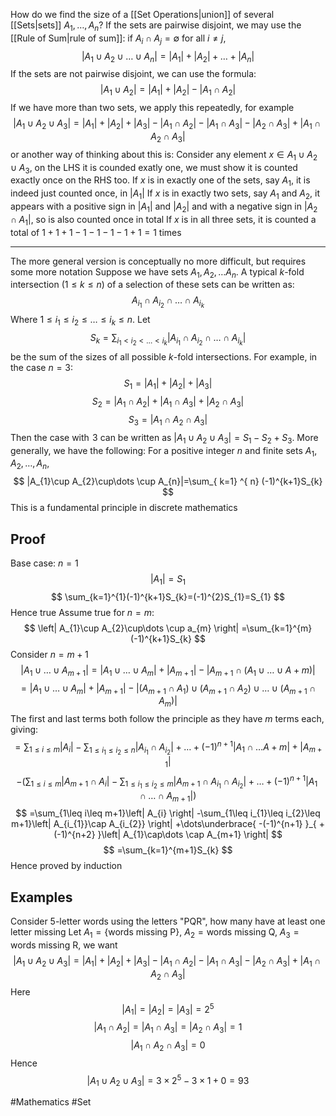 How do we find the size of a [[Set Operations|union]] of several [[Sets|sets]] $A_{1},\dots ,A_{n}$? If the sets are pairwise disjoint, we may use the [[Rule of Sum|rule of sum]]: if $A_{i}\cap A_{j}=\emptyset$ for all $i\neq j$,
$$
|A_{1}\cup A_{2}\cup\dots \cup A_{n}|=|A_{1}|+|A_{2}|+\dots+|A_{n}|
$$
If the sets are not pairwise disjoint, we can use the formula:
$$
|A_{1}\cup A_{2}|=|A_{1}|+|A_{2}|-|A_{1}\cap A_{2}|
$$
If we have more than two sets, we apply this repeatedly, for example
$$
|A_{1}\cup A_{2}\cup A_{3}|=|A_{1}|+|A_{2}|+|A_{3}|-|A_{1}\cap A_{2}|-|A_{1}\cap A_{3}|-|A_{2}\cap A_{3}|+|A_{1}\cap A_{2}\cap A_{3}|
$$
or another way of thinking about this is:
Consider any element $x\in A_{1}\cup A_{2}\cup A_{3}$, on the LHS it is counded exatly one, we must show it is counted exactly once on the RHS too.
If $x$ is in exactly one of the sets, say $A_{1}$, it is indeed just counted once, in $|A_{1}|$
If $x$ is in exactly two sets, say $A_{1}$ and $A_{2}$, it appears with a positive sign in $|A_{1}|$ and $|A_{2}|$ and with a negative sign in $|A_{2}\cap A_{1}|$, so is also counted once in total
If $x$ is in all three sets, it is counted a total of $1+1+1-1-1-1-1+1=1$ times
___
The more general version is conceptually no more difficult, but requires some more notation
Suppose we have sets $A_{1},A_{2},\dots A_{n}$. A typical $k$-fold intersection $(1\leq k\leq n)$ of a selection of these sets can be written as:
$$
A_{i_{1}}\cap A_{i_{2}}\cap\dots \cap A_{i_{k}}
$$
Where $1\leq i_{1}\leq i_{2}\leq\dots \leq i_{k}\leq n$. Let
$$
S_{k}=\sum_{i_{1}<i_{2}<\dots<i_{k}}|A_{i_{1}}\cap A_{i_{2}}\cap\dots \cap A_{i_{k}}|
$$
be the sum of the sizes of all possible $k$-fold intersections. For example, in the case $n=3$:
$$
S_{1}=|A_{1}|+|A_{2}|+|A_{3}|
$$
$$
 S_{2}=|A_{1}\cap A_{2}|+|A_{1}\cap A_{3}|+|A_{2}\cap A_{3}|
$$
$$
 S_{3}=|A_{1}\cap A_{2}\cap A_{3}|
$$
Then the case with $\hspace{0pt}3$ can be written as $|A_{1}\cup A_{2}\cup A_{3}|=S_{1}-S_{2}+S_{3}$. More generally, we have the following:
For a positive integer $n$ and finite sets $A_{1},A_{2},\dots,A_{n}$,
$$
|A_{1}\cup A_{2}\cup\dots \cup A_{n}|=\sum_{ k=1} ^{ n}  (-1)^{k+1}S_{k}
$$
This is a fundamental principle in discrete mathematics
## Proof
Base case: $n=1$
$$
|A_{1}|=S_{1}
$$
$$
\sum_{k=1}^{1}(-1)^{k+1}S_{k}=(-1)^{2}S_{1}=S_{1}
$$
Hence true
Assume true for $n=m$:
$$
\left| A_{1}\cup A_{2}\cup\dots \cup a_{m} \right| =\sum_{k=1}^{m}(-1)^{k+1}S_{k}
$$
Consider $n=m+1$
$$
\left| A_{1}\cup \dots \cup A_{m+1} \right|=\left| A_{1}\cup\dots \cup A_{m} \right| +\left| A_{m+1} \right| -\left| A_{m+1}\cap(A_{1}\cup \dots \cup A+m) \right| 
$$
$$
=\left| A_{1}\cup\dots \cup A_{m} \right|+\left| A_{m+1} \right| -\left| (A_{m+1}\cap A_{1})\cup(A_{m+1}\cap A_{2})\cup\dots \cup(A_{m+1}\cap A_{m}) \right| 
$$
The first and last terms both follow the principle as they have $m$ terms each, giving:
$$
=\sum_{1\leq i\leq m}\left| A_{i} \right| -\sum_{1\leq i_{1}\leq i_{2}\leq n}\left| A_{i_{1}}\cap A_{i_{2}} \right| +\dots+(-1)^{n+1}\left| A_{1}\cap \dots A+m \right| +\left| A_{m+1} \right| 
$$
$$
-\left( \sum_{1\leq i\leq m}\left| A_{m+1}\cap A_{i}\right|-\sum_{1\leq i_{1}\leq i_{2}\leq m}\left| A_{m+1}\cap A_{i_{1}}\cap A_{i_{2}} \right|   +\dots+(-1)^{n+1}\left| A_{1}\cap\dots \cap A_{m+1} \right| \right)
$$
$$
=\sum_{1\leq i\leq m+1}\left| A_{i} \right| -\sum_{1\leq i_{1}\leq i_{2}\leq m+1}\left| A_{i_{1}}\cap A_{i_{2}} \right| +\dots\underbrace{ -(-1)^{n+1} }_{ +(-1)^{n+2} }\left| A_{1}\cap\dots \cap A_{m+1} \right| 
$$
$$
 =\sum_{k=1}^{m+1}S_{k}
$$
Hence proved by induction
## Examples
Consider 5-letter words using the letters "PQR", how many have at least one letter missing
Let $A_{1}=\{ \text{words missing P} \}$, $A_{2}=\text{words missing Q}$, $A_{3}=\text{words missing R}$, we want
$$
\left| A_{1}\cup A_{2}\cup A_{3} \right| =\left| A_{1} \right| +\left| A_{2} \right| +\left| A_{3} \right| -\left| A_{1}\cap A_{2} \right| -\left| A_{1}\cap A_{3} \right| -\left| A_{2}\cap A_{3} \right| +\left| A_{1}\cap A_{2}\cap A_{3} \right| 
$$
Here 
$$
\left| A_{1} \right| =\left| A_{2} \right| =\left| A_{3} \right| =2^{5}
$$
$$
\left| A_{1}\cap A_{2} \right| =\left| A_{1}\cap A_{3} \right|=\left| A_{2}\cap A_{3} \right| =1
$$
$$
\left| A_{1}\cap A_{2}\cap A_{3} \right| =0
$$
Hence
$$
\left| A_{1}\cup A_{2}\cup A_{3} \right| =3\times 2^{5}-3\times 1+0=93
$$


#Mathematics #Set 